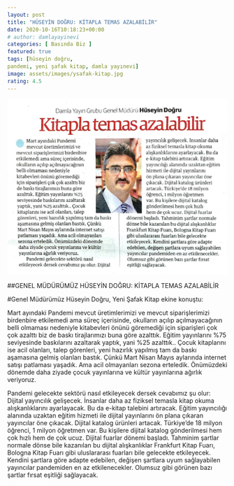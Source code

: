 ```yaml
---
layout: post
title: "HÜSEYİN DOĞRU: KİTAPLA TEMAS AZALABİLİR"
date: 2020-10-16T10:18:23+00:00
# author: damlayayinevi
categories: [ Basında Biz ]
featured: true
tags: [hüseyin doğru,
pandemi, yeni şafak kitap, damla yayınevi]
image: assets/images/ysafak-kitap.jpg
rating: 4.5
---
```


![enter image description here](https://github.com/edamla/blog-damlayayinevi/blob/master/assets/images/ysafak-kitap.jpg)

##GENEL MÜDÜRÜMÜZ HÜSEYİN DOĞRU: KİTAPLA TEMAS AZALABİLİR

#Genel Müdürümüz Hüseyin Doğru, Yeni Şafak Kitap ekine konuştu:

Mart ayındaki Pandemi mevcut üretimlerimizi ve mevcut siparişlerimizi birdenbire etkilemedi ama süreç içerisinde, okulların açılıp açılmayacağının belli olmaması nedeniyle kitabevleri önünü göremediği için siparişleri çok çok azalttı biz de baskı tirajlarımızı buna göre azalttık. Eğitim yayınlarını %75 seviyesinde baskılarını azaltarak yaptık, yani %25 azalttık.. Çocuk kitaplarını ise acil olanları, talep görenleri, yeni hazırlık yapılmış tam da baskı aşamasına gelmiş olanları bastık. Çünkü Mart Nisan Mayıs aylarında internet satışı patlaması yaşadık. Ama acil olmayanları sezona erteledik. Önümüzdeki dönemde daha ziyade çocuk yayınlarına ve kültür yayınlarına ağırlık veriyoruz.

Pandemi gelecekte sektörü nasıl etkileyecek dersek cevabımız şu olur: Dijital yayıncılık gelişecek. İnsanlar daha az fiziksel temasla kitap okuma alışkanlıklarını ayarlayacak. Bu da e-kitap talebini artıracak. Eğitim yayıncılığı alanında uzaktan eğitim hizmeti ile dijital yayınlarını ön plana çıkaran yayıncılar öne çıkacak. Dijital katalog ürünleri artacak. Türkiye’de 18 milyon öğrenci, 1 milyon öğretmen var. Bu kişilere dijital katalog gönderilmesi hem çok hızlı hem de çok ucuz. Dijital fuarlar dönemi başladı. Tahminim şartlar normale dönse bile kazanılan bu dijital alışkanlıklar Frankfurt Kitap Fuarı, Bologna Kitap Fuarı gibi uluslararası fuarları bile gelecekte etkileyecek. Kendini şartlara göre adapte edebilen, değişen şartlara uyum sağlayabilen yayıncılar pandemiden en az etkilenecekler. Olumsuz gibi görünen bazı şartlar fırsat eşitliği sağlayacak.
